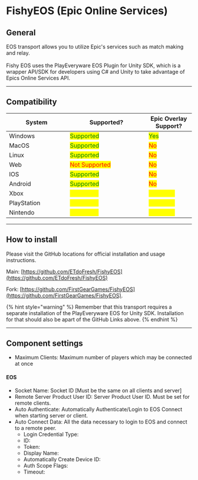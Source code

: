 # FishyEOS (Epic Online Services)

## General

EOS transport allows you to utilize Epic's services such as match making and relay.\
\
Fishy EOS uses the PlayEveryware EOS Plugin for Unity SDK, which is a wrapper API/SDK for developers using C# and Unity to take advantage of Epics Online Services API.

***

## Compatibility

<table data-full-width="false"><thead><tr><th width="149">System</th><th width="198">Supported?</th><th>Epic Overlay Support?</th></tr></thead><tbody><tr><td>Windows</td><td><mark style="color:green;">Supported</mark></td><td><mark style="color:green;">Yes</mark></td></tr><tr><td>MacOS</td><td><mark style="color:green;">Supported</mark></td><td><mark style="color:red;">No</mark></td></tr><tr><td>Linux</td><td><mark style="color:green;">Supported</mark></td><td><mark style="color:red;">No</mark></td></tr><tr><td>Web</td><td><mark style="color:red;">Not Supported</mark></td><td><mark style="color:red;">No</mark></td></tr><tr><td>IOS</td><td><mark style="color:green;">Supported</mark></td><td><mark style="color:red;">No</mark></td></tr><tr><td>Android</td><td><mark style="color:green;">Supported</mark></td><td><mark style="color:red;">No</mark></td></tr><tr><td>Xbox</td><td><mark style="color:yellow;">In Preview</mark></td><td><mark style="color:yellow;">Unknown</mark></td></tr><tr><td>PlayStation</td><td><mark style="color:yellow;">In Preview</mark></td><td><mark style="color:yellow;">Unknown</mark></td></tr><tr><td>Nintendo</td><td><mark style="color:yellow;">In Preview</mark></td><td><mark style="color:yellow;">Unknown</mark></td></tr></tbody></table>

***

## How to install

Please visit the GitHub locations for official installation and usage instructions.

Main: [https://github.com/ETdoFresh/FishyEOS](https://github.com/ETdoFresh/FishyEOS)

Fork: [https://github.com/FirstGearGames/FishyEOS](https://github.com/FirstGearGames/FishyEOS).

{% hint style="warning" %}
Remember that this transport requires a separate installation of the PlayEveryware EOS for Unity SDK. Installation for that should also be apart of the GitHub Links above.
{% endhint %}

***

## Component settings

* Maximum Clients: Maximum number of players which may be connected at once

#### EOS

* Socket Name: Socket ID \[Must be the same on all clients and server]
* Remote Server Product User ID: Server Product User ID. Must be set for remote clients.
* Auto Authenticate: Automatically Authenticate/Login to EOS Connect when starting server or client.
* Auto Connect Data: All the data necessary to login to EOS and connect to a remote peer.
  * Login Credential Type:
  * ID:
  * Token:
  * Display Name:
  * Automatically Create Device ID:
  * Auth Scope Flags:
  * Timeout:
